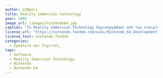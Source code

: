 ```yaml
---
author: p20poli
title: Reality immersion technology
year: 1995
image_url: /images/nintendo64.jpg
caption: "Το Reality Immersion Technology δημιουργήθηκε από την εταιρία  Silicon Graphics, Inc συγκεκριμένα για την χρήση του στον Nintendo 64. Έτσι το είχαν σχεδιάση έτσι ώστε να μπορεί να εκμεταλλεύεται τις διάφορες ιδιαιτερότητες όσο αναφορά την αρχιτεκτονική της μηχανής."
license_url: "https://nintendo.fandom.com/wiki/Nintendo_64_Development" 
license_text: nintendo.fandom
categories:
  - Εργαλεία και Τεχνικές
tags:
  - Software
  - Reality Immersion Technology
  - Nintendo
  - Nintendo 64
---
```

